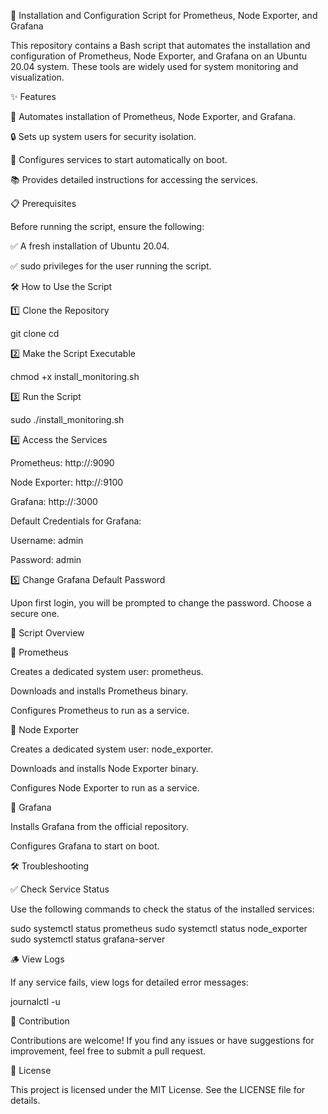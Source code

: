 🚀 Installation and Configuration Script for Prometheus, Node Exporter, and Grafana

This repository contains a Bash script that automates the installation and configuration of Prometheus, Node Exporter, and Grafana on an Ubuntu 20.04 system. These tools are widely used for system monitoring and visualization.

✨ Features

🚀 Automates installation of Prometheus, Node Exporter, and Grafana.

🔒 Sets up system users for security isolation.

🔄 Configures services to start automatically on boot.

📚 Provides detailed instructions for accessing the services.

📋 Prerequisites

Before running the script, ensure the following:

✅ A fresh installation of Ubuntu 20.04.

✅ sudo privileges for the user running the script.

🛠️ How to Use the Script

1️⃣ Clone the Repository

git clone <repository-url>
cd <repository-directory>

2️⃣ Make the Script Executable

chmod +x install_monitoring.sh

3️⃣ Run the Script

sudo ./install_monitoring.sh

4️⃣ Access the Services

Prometheus: http://<your-server-ip>:9090

Node Exporter: http://<your-server-ip>:9100

Grafana: http://<your-server-ip>:3000

Default Credentials for Grafana:

Username: admin

Password: admin

5️⃣ Change Grafana Default Password

Upon first login, you will be prompted to change the password. Choose a secure one.

📂 Script Overview

🔹 Prometheus

Creates a dedicated system user: prometheus.

Downloads and installs Prometheus binary.

Configures Prometheus to run as a service.

🔹 Node Exporter

Creates a dedicated system user: node_exporter.

Downloads and installs Node Exporter binary.

Configures Node Exporter to run as a service.

🔹 Grafana

Installs Grafana from the official repository.

Configures Grafana to start on boot.

🛠️ Troubleshooting

✅ Check Service Status

Use the following commands to check the status of the installed services:

sudo systemctl status prometheus
sudo systemctl status node_exporter
sudo systemctl status grafana-server

🪵 View Logs

If any service fails, view logs for detailed error messages:

journalctl -u <service-name>

🤝 Contribution

Contributions are welcome! If you find any issues or have suggestions for improvement, feel free to submit a pull request.

📜 License

This project is licensed under the MIT License. See the LICENSE file for details.

